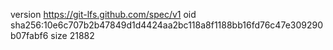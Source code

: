 version https://git-lfs.github.com/spec/v1
oid sha256:10e6c707b2b47849d1d4424aa2bc118a8f1188bb16fd76c47e309290b07fabf6
size 21882
